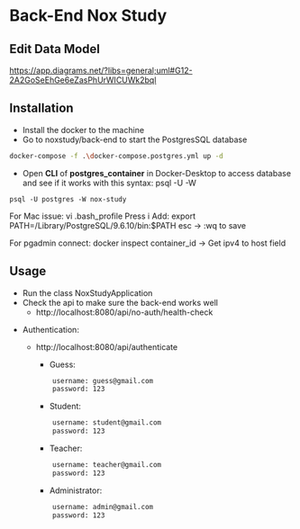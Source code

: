 # Back-End Nox Study
## Edit Data Model
https://app.diagrams.net/?libs=general;uml#G12-2A2GoSeEhGe6eZasPhUrWICUWk2bql

## Installation
- Install the docker to the machine
- Go to noxstudy/back-end to start the PostgresSQL database
```bash
docker-compose -f .\docker-compose.postgres.yml up -d
```
- Open **CLI** of **postgres_container** in Docker-Desktop to access database and see if it works with this syntax: psql -U <user-name> -W <database-name>
```
psql -U postgres -W nox-study
```
For Mac issue:
vi .bash_profile
Press i
Add: export PATH=/Library/PostgreSQL/9.6.10/bin:$PATH
esc -> :wq to save

For pgadmin connect:
docker inspect container_id -> Get ipv4 to host field

## Usage
- Run the class NoxStudyApplication
- Check the api to make sure the back-end works well
    - http://localhost:8080/api/no-auth/health-check

* Authentication:
    - http://localhost:8080/api/authenticate
        - Guess:
         ```bash
             username: guess@gmail.com
             password: 123
         ```

        - Student:
        ```bash
            username: student@gmail.com
            password: 123
        ```

        - Teacher:
        ```bash
            username: teacher@gmail.com
            password: 123
        ```

        - Administrator:
        ```bash
            username: admin@gmail.com
            password: 123
        ```